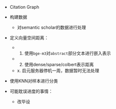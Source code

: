 - Citation Graph

- 构建数据
	- 对semantic scholar的数据进行处理

- 定义向量空间距离：
	- 1. 使用`bge-m3`对`abstract`部分文本进行嵌入表示
	- 2. 使用dense/sparse/colbert表示距离
	- x. 启元服务器停机一周，数据暂时无法处理

- 使用KNN对样本进行分类

- 可能耽误进度的事情：
	- 改毕设